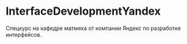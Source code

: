 # InterfaceDevelopmentYandex
Спецкурс на кафедре матмеха от компании Яндекс по разработке интерфейсов.
